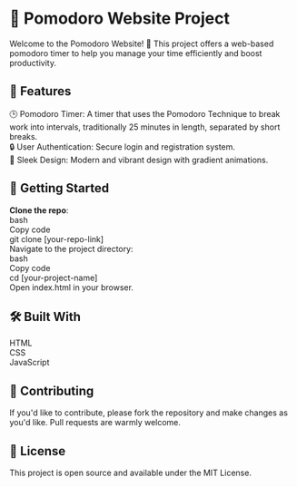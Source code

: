 # 🍅 **Pomodoro Website Project**  
Welcome to the Pomodoro Website! 🎉 This project offers a web-based pomodoro timer to help you manage your time efficiently and boost productivity.

## 🌟 **Features**  
🕒 Pomodoro Timer: A timer that uses the Pomodoro Technique to break work into intervals, traditionally 25 minutes in length, separated by short breaks.  
🔒 User Authentication: Secure login and registration system.  
🌈 Sleek Design: Modern and vibrant design with gradient animations.  
## 🚀 **Getting Started**
**Clone the repo**:  
bash  
Copy code  
git clone [your-repo-link]  
Navigate to the project directory:  
bash  
Copy code  
cd [your-project-name]  
Open index.html in your browser.  
## 🛠 **Built With**
HTML  
CSS  
JavaScript  
## 🤝 **Contributing**  
If you'd like to contribute, please fork the repository and make changes as you'd like. Pull requests are warmly welcome.  

## 📜 **License**  
This project is open source and available under the MIT License.  

